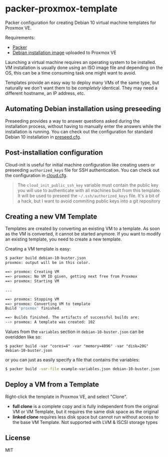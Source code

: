 # packer-proxmox-template

Packer configuration for creating Debian 10 virtual machine templates for Proxmox VE.

Requirements:

- [Packer](https://www.packer.io/downloads)
- [Debian installation image](https://www.debian.org/distrib/) uploaded to Proxmox VE

Launching a virtual machine requires an operating system to be installed. VM installation is usually done using an ISO image file and depending on the OS, this can be a time consuming task one might want to avoid.

Templates provide an easy way to deploy many VMs of the same type, but naturally we don't want them to be _completely_ identical. They may need a different hostname, an IP address, etc.

## Automating Debian installation using preseeding

Preseeding provides a way to answer questions asked during the installation process, without having to manually enter the answers while the installation is running. You can check out the configuration for standard Debian 10 installation in [preseed.cfg](preseed.cfg).

## Post-installation configuration

Cloud-init is useful for initial machine configuration like creating users or preseeding `authorized_keys` file for SSH authentication. You can check out the configuration in [cloud.cfg](cloud.cfg).

> The `cloud_init_public_ssh_key` variable must contain the public key you will use to authenticate with all machines built from this template. It will be used to preseed the `~/.ssh/authorized_keys` file. It's a bit of a hack, but I want to avoid commiting public keys into a git repository

## Creating a new VM Template

Templates are created by converting an existing VM to a template. As soon as the VM is converted, it cannot be started anymore. If you want to modify an existing template, you need to create a new template.

Creating a VM template is easy:

```sh
$ packer build debian-10-buster.json
proxmox: output will be in this color.

==> proxmox: Creating VM
==> proxmox: No VM ID given, getting next free from Proxmox
==> proxmox: Starting VM

...

==> proxmox: Stopping VM
==> proxmox: Converting VM to template
Build 'proxmox' finished.

==> Builds finished. The artifacts of successful builds are:
--> proxmox: A template was created: 102
```

Values from the `variables` section in `debian-10-buster.json` can be overidden like so:

```
$ packer build -var "cores=4" -var "memory=4096" -var "disk=20G" debian-10-buster.json
```

or you can just as easily specify a file that contains the variables:

```sh
$ packer build -var-file example-variables.json debian-10-buster.json
```

## Deploy a VM from a Template

Right-click the template in Proxmox VE, and select "Clone".

- **full clone** is a complete copy and is fully independent from the original VM or VM Template, but it requires the same disk space as the original
- **linked clone** requires less disk space but cannot run without access to the base VM Template. Not supported with LVM & ISCSI storage types

## License

MIT
